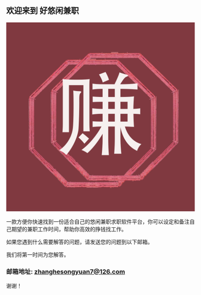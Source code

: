 ## 欢迎来到 好悠闲兼职

![Image](icon-1024.png)


一款方便你快速找到一份适合自己的悠闲兼职求职软件平台，你可以设定和备注自己期望的兼职工作时间，帮助你高效的挣钱找工作。


如果您遇到什么需要解答的问题，请发送您的问题到以下邮箱。

我们将第一时间为您解答。

### 邮箱地址: zhanghesongyuan7@126.com

谢谢！
